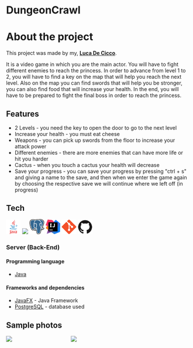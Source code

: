 # DungeonCrawl

# About the project

This project was made by my, <b>[Luca De Cicco](https://github.com/LucaDeCicco)</b>.

It is a video game in which you are the main actor. You will have to fight different enemies to reach the princess. In order to advance from level 1 to 2, you will have to find a key on the map that will help you reach the next level. Also on the map you can find swords that will help you be stronger, you can also find food that will increase your health. In the end, you will have to be prepared to fight the final boss in order to reach the princess.

## Features

- 2 Levels - you need the key to open the door to go to the next level
- Increase your health - you must eat cheese
- Weapons - you can pick up swords from the floor to increase your attack power
- Different enemies - there are more enemies that can have more life or hit you harder
- Cactus - when you touch a cactus your health will decrease
- Save your progress - you can save your progress by pressing "ctrl + s" and giving a name to the save, and then when we enter the game again by choosing the respective save we will continue where we left off (in progress)




## Tech
<p align="left">

<img src="https://raw.githubusercontent.com/SidorAndrei/SidorAndrei/master/assets/java-logo.svg" height="auto" width="40">

<img src="https://i.imgur.com/Ir6bIfc.png" height="auto" width="40">

<img src="https://raw.githubusercontent.com/SidorAndrei/SidorAndrei/master/assets/Postgresql_elephant.svg" height="auto" width="40">

<img src="https://raw.githubusercontent.com/SidorAndrei/SidorAndrei/master/assets/IntelliJ_IDEA_Icon.svg" height="auto" width="40">

<img src="https://raw.githubusercontent.com/SidorAndrei/SidorAndrei/master/assets/git-original.svg" height="auto" width="40">

<img src="https://raw.githubusercontent.com/SidorAndrei/SidorAndrei/master/assets/github-original.svg" height="auto" width="40">
</p>

### Server (Back-End)
#### Programming language
- [Java](https://www.java.com/)


#### Frameworks and dependencies
- [JavaFX](https://openjfx.io/) - Java Framework
- [PostgreSQL](https://www.postgresql.org/) - database used




## Sample photos

<div style="display: grid; grid-template-columns: auto auto auto;column-gap: 10px;row-gap: 10px">
    <img src="https://i.imgur.com/scE4OWN.png" height="auto" width="100%">
    <img src="https://i.imgur.com/oehpVos.png" height="auto" width="100%">
</div>